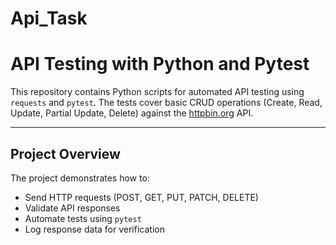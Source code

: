 # Api_Task

# API Testing with Python and Pytest

This repository contains Python scripts for automated API testing using `requests` and `pytest`. The tests cover basic CRUD operations (Create, Read, Update, Partial Update, Delete) against the [httpbin.org](https://httpbin.org/) API.

---

## Project Overview

The project demonstrates how to:

- Send HTTP requests (POST, GET, PUT, PATCH, DELETE)
- Validate API responses
- Automate tests using `pytest`
- Log response data for verification
